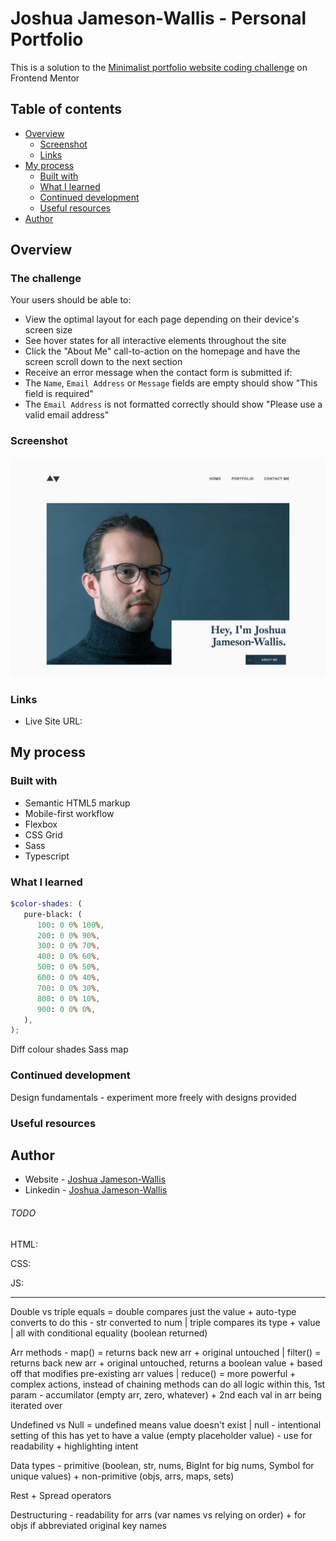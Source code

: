 # Joshua Jameson-Wallis - Personal Portfolio

This is a solution to the [Minimalist portfolio website coding challenge](https://www.frontendmentor.io/challenges/pomodoro-app-KBFnycJ6G) on Frontend Mentor

## Table of contents

-  [Overview](#overview)
   -  [Screenshot](#screenshot)
   -  [Links](#links)
-  [My process](#my-process)
   -  [Built with](#built-with)
   -  [What I learned](#what-i-learned)
   -  [Continued development](#continued-development)
   -  [Useful resources](#useful-resources)
-  [Author](#author)

## Overview

### The challenge

Your users should be able to:

-  View the optimal layout for each page depending on their device's screen size
-  See hover states for all interactive elements throughout the site
-  Click the "About Me" call-to-action on the homepage and have the screen scroll down to the next section
-  Receive an error message when the contact form is submitted if:
-  The `Name`, `Email Address` or `Message` fields are empty should show "This field is required"
-  The `Email Address` is not formatted correctly should show "Please use a valid email address"

### Screenshot

![](./screenshot.png)

### Links

-  Live Site URL:

## My process

### Built with

-  Semantic HTML5 markup
-  Mobile-first workflow
-  Flexbox
-  CSS Grid
-  Sass
-  Typescript

### What I learned

```scss
$color-shades: (
   pure-black: (
      100: 0 0% 100%,
      200: 0 0% 90%,
      300: 0 0% 70%,
      400: 0 0% 60%,
      500: 0 0% 50%,
      600: 0 0% 40%,
      700: 0 0% 30%,
      800: 0 0% 10%,
      900: 0 0% 0%,
   ),
);
```

Diff colour shades Sass map

### Continued development

Design fundamentals - experiment more freely with designs provided

### Useful resources

## Author

-  Website - [Joshua Jameson-Wallis](https://joshuajamesonwallis.com)
-  Linkedin - [Joshua Jameson-Wallis]()

###### TODO

HTML:

CSS:

JS:

---

Double vs triple equals = double compares just the value + auto-type converts to do this - str converted to num | triple compares its type + value | all with conditional equality (boolean returned)

Arr methods - map() = returns back new arr + original untouched | filter() = returns back new arr + original untouched, returns a boolean value + based off that modifies pre-existing arr values | reduce() = more powerful + complex actions, instead of chaining methods can do all logic within this, 1st param - accumilator (empty arr, zero, whatever) + 2nd each val in arr being iterated over

Undefined vs Null = undefined means value doesn't exist | null - intentional setting of this has yet to have a value (empty placeholder value) - use for readability + highlighting intent

Data types - primitive (boolean, str, nums, BigInt for big nums, Symbol for unique values) + non-primitive (objs, arrs, maps, sets)

Rest + Spread operators

Destructuring - readability for arrs (var names vs relying on order) + for objs if abbreviated original key names
